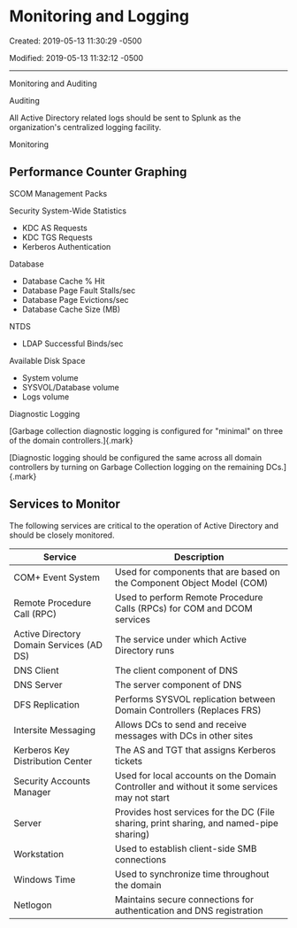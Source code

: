# Monitoring and Logging

Created: 2019-05-13 11:30:29 -0500

Modified: 2019-05-13 11:32:12 -0500

---

Monitoring and Auditing

Auditing

All Active Directory related logs should be sent to Splunk as the organization's centralized logging facility.

Monitoring

## Performance Counter Graphing

SCOM Management Packs

Security System-Wide Statistics

- KDC AS Requests
- KDC TGS Requests
- Kerberos Authentication

Database

- Database Cache % Hit
- Database Page Fault Stalls/sec
- Database Page Evictions/sec
- Database Cache Size (MB)

NTDS

- LDAP Successful Binds/sec

Available Disk Space

- System volume
- SYSVOL/Database volume
- Logs volume

Diagnostic Logging

[Garbage collection diagnostic logging is configured for "minimal" on three of the domain controllers.]{.mark}

[Diagnostic logging should be configured the same across all domain controllers by turning on Garbage Collection logging on the remaining DCs.]{.mark}

## Services to Monitor

The following services are critical to the operation of Active Directory and should be closely monitored.

| **Service** | **Description** |
|------------------------|------------------------------------------------|
| COM+ Event System | Used for components that are based on the Component Object Model (COM) |
| Remote Procedure Call (RPC) | Used to perform Remote Procedure Calls (RPCs) for COM and DCOM services |
| Active Directory Domain Services (AD DS) | The service under which Active Directory runs |
| DNS Client | The client component of DNS |
| DNS Server | The server component of DNS |
| DFS Replication | Performs SYSVOL replication between Domain Controllers (Replaces FRS) |
| Intersite Messaging | Allows DCs to send and receive messages with DCs in other sites |
| Kerberos Key Distribution Center | The AS and TGT that assigns Kerberos tickets |
| Security Accounts Manager | Used for local accounts on the Domain Controller and without it some services may not start |
| Server | Provides host services for the DC (File sharing, print sharing, and named-pipe sharing) |
| Workstation | Used to establish client-side SMB connections |
| Windows Time | Used to synchronize time throughout the domain |
| Netlogon | Maintains secure connections for authentication and DNS registration |

